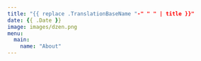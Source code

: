 ```yaml
---
title: "{{ replace .TranslationBaseName "-" " " | title }}"
date: {{ .Date }}
image: images/dzen.png
menu:
  main:
    name: "About"
---
```

